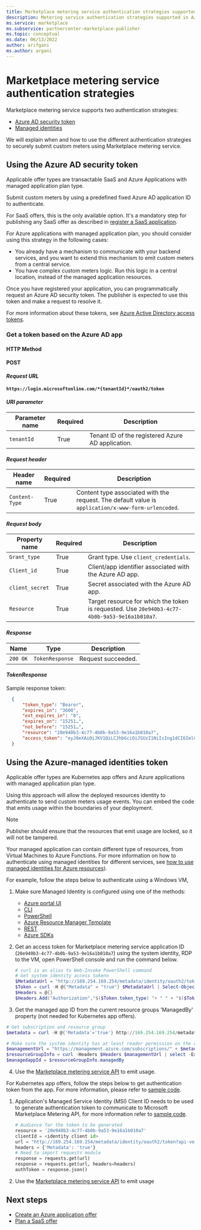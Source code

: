 ```yaml
---
title: Marketplace metering service authentication strategies supported in Azure Marketplace
description: Metering service authentication strategies supported in Azure Marketplace. 
ms.service: marketplace 
ms.subservice: partnercenter-marketplace-publisher
ms.topic: conceptual
ms.date: 06/13/2022
author: arifgani
ms.author: argani
---
```


# Marketplace metering service authentication strategies

Marketplace metering service supports two authentication strategies:

* [Azure AD security token](/azure/active-directory/develop/access-tokens)
* [Managed identities](/azure/active-directory/managed-identities-azure-resources/overview)

We will explain when and how to use the different authentication strategies to securely submit custom meters using Marketplace metering service.

## Using the Azure AD security token

Applicable offer types are transactable SaaS and Azure Applications with managed application plan type.  

Submit custom meters by using a predefined fixed Azure AD application ID to authenticate.

For SaaS offers, this is the only available option. It's a mandatory step for publishing any SaaS offer as described in [register a SaaS application](partner-center-portal/pc-saas-registration.md).

For Azure applications with managed application plan, you should consider using this strategy in the following cases:

* You already have a mechanism to communicate with your backend services, and you want to extend this mechanism to emit custom meters from a central service.
* You have complex custom meters logic.  Run this logic in a central location, instead of the managed application resources.

Once you have registered your application, you can programmatically request an Azure AD security token. The publisher is expected to use this token and make a request to resolve it.

For more information about these tokens, see [Azure Active Directory access tokens](/azure/active-directory/develop/access-tokens).

### Get a token based on the Azure AD app

#### HTTP Method

**POST**

#### *Request URL*

**`https://login.microsoftonline.com/*{tenantId}*/oauth2/token`**

#### *URI parameter*

|  **Parameter name** |  **Required**  |  **Description**          |
|  ------------------ |--------------- | ------------------------  |
|  `tenantId`         |   True         | Tenant ID of the registered Azure AD application.   |

#### *Request header*

|  **Header name**    |  **Required**  |  **Description**          |
|  ------------------ |--------------- | ------------------------  |
|  `Content-Type`     |   True         | Content type associated with the request. The default value is `application/x-www-form-urlencoded`.  |

#### *Request body*

|  **Property name**  |  **Required**  |  **Description**          |
|  ------------------ |--------------- | ------------------------  |
|  `Grant_type`       |   True         | Grant type. Use `client_credentials`. |
|  `Client_id`        |   True         | Client/app identifier associated with the Azure AD app.|
|  `client_secret`    |   True         | Secret associated with the Azure AD app.  |
|  `Resource`         |   True         | Target resource for which the token is requested. Use `20e940b3-4c77-4b0b-9a53-9e16a1b010a7`. |

#### *Response*

|  **Name**    |  **Type**  |  **Description**          |
|  ------------------ |--------------- | ----------------------  |
|  `200 OK`     |   `TokenResponse`    | Request succeeded.  |

#### *TokenResponse*

Sample response token:

```JSON
  {
      "token_type": "Bearer",
      "expires_in": "3600",
      "ext_expires_in": "0",
      "expires_on": "15251…",
      "not_before": "15251…",
      "resource": "20e940b3-4c77-4b0b-9a53-9e16a1b010a7",
      "access_token": "eyJ0eXAiOiJKV1QiLCJhbGciOiJSUzI1NiIsIng1dCI6ImlCakwxUmNxemhpeTRmcHhJeGRacW9oTTJZayIsImtpZCI6ImlCakwxUmNxemhpeTRmcHhJeGRacW9oTTJZayJ9…"
  }
```

## Using the Azure-managed identities token

Applicable offer types are Kubernetes app offers and Azure applications with managed application plan type.

Using this approach will allow the deployed resources identity to authenticate to send custom meters usage events.  You can embed the code that emits usage within the boundaries of your deployment.

>[!NOTE]
>Publisher should ensure that the resources that emit usage are locked, so it will not be tampered.

Your managed application can contain different type of resources, from Virtual Machines to Azure Functions.  For more information on how to authenticate using managed identities for different services, see [how to use managed identities for Azure resources](/azure/active-directory/managed-identities-azure-resources/overview#how-can-i-use-managed-identities-for-azure-resources)).

For example, follow the steps below to authenticate using a Windows VM,

1. Make sure Managed Identity is configured using one of the methods:
    * [Azure portal UI](/azure/active-directory/managed-identities-azure-resources/qs-configure-portal-windows-vm)
    * [CLI](/azure/active-directory/managed-identities-azure-resources/qs-configure-cli-windows-vm)
    * [PowerShell](/azure/active-directory/managed-identities-azure-resources/qs-configure-powershell-windows-vm)
    * [Azure Resource Manager Template](/azure/active-directory/managed-identities-azure-resources/qs-configure-template-windows-vm)
    * [REST](/azure/active-directory/managed-identities-azure-resources/qs-configure-rest-vm#system-assigned-managed-identity)
    * [Azure SDKs](/azure/active-directory/managed-identities-azure-resources/qs-configure-sdk-windows-vm)

2. Get an access token for Marketplace metering service application ID (`20e940b3-4c77-4b0b-9a53-9e16a1b010a7`) using the system identity, RDP to the VM, open PowerShell console and run the command below.

    ```powershell
    # curl is an alias to Web-Invoke PowerShell command
    # Get system identity access tokenn
    $MetadataUrl = "http://169.254.169.254/metadata/identity/oauth2/token?api-version=2018-02-01&resource=https%3A%2F%2Fmanagement.azure.com%2F"
    $Token = curl -H @{"Metadata" = "true"} $MetadataUrl | Select-Object -Expand Content | ConvertFrom-Json
    $Headers = @{}
    $Headers.Add("Authorization","$($Token.token_type) "+ " " + "$($Token.access_token)")
    ```

3. Get the managed app ID from the current resource groups 'ManagedBy' property (not needed for Kubernetes app offers).

  ```powershell
  # Get subscription and resource group
  $metadata = curl -H @{'Metadata'='true'} http://169.254.169.254/metadata/instance?api-version=2019-06-01 | select -ExpandProperty Content | ConvertFrom-Json 

  # Make sure the system identity has at least reader permission on the resource group
  $managementUrl = "https://management.azure.com/subscriptions/" + $metadata.compute.subscriptionId + "/resourceGroups/" + $metadata.compute.resourceGroupName + "?api-version=2019-10-01"
  $resourceGroupInfo = curl -Headers $Headers $managementUrl | select -ExpandProperty Content | ConvertFrom-Json
  $managedappId = $resourceGroupInfo.managedBy 
  ```

4. Use the [Marketplace metering service API](./marketplace-metering-service-apis.md) to emit usage.

For Kubernetes app offers, follow the steps below to get authentication token from the app. For more information, please refer to [sample code](https://github.com/Azure-Samples/kubernetes-offer-samples/blob/cfdec2c7ededf5f6077083164de2acafbe0c1c27/samples/k8s-offer-azure-vote-custom-meters/azure-vote-custom/src/main.py#L131).

1. Application's Managed Service Identity (MSI) Client ID needs to be used to generate authentication token to communicate to Microsoft Marketplace Metering API, for more information refer to [sample code](https://github.com/Azure-Samples/kubernetes-offer-samples/blob/cfdec2c7ededf5f6077083164de2acafbe0c1c27/samples/k8s-offer-azure-vote-custom-meters/azure-vote-custom/values.yaml#LL10C1-L10C194). 

    ```python
    # Audience for the token to be generated 
    resource = '20e940b3-4c77-4b0b-9a53-9e16a1b010a7'
    clientId = <identity client id>
    url = "http://169.254.169.254/metadata/identity/oauth2/token?api-version=2018-02-01&clientId={0}&resource={1}".format(clientId,resource)
    headers = {'Metadata': 'true'}
    # Need to import requests module 
    response = requests.get(url)
    response = requests.get(url, headers=headers)
    authToken = response.json()
    ```
1. Use the [Marketplace metering service API](azure-container-metered-billing.md#azure-container-metered-billing) to emit usage

## Next steps

* [Create an Azure application offer](azure-app-offer-setup.md)
* [Plan a SaaS offer](plan-saas-offer.md)


